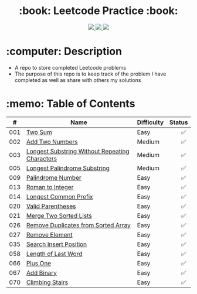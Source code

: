  <div align="center">
   <h1>:book: Leetcode Practice :book:</h1>
   <a href="http://steviecodes.com" target="_blank">
      <img src="https://img.shields.io/badge/-Portfolio_-darkgreen?style=for-the-badge&logo=medium"/>
   </a>
   <a href="https://www.linkedin.com/in/stevie-militello/" target="_blank">
      <img src="https://img.shields.io/badge/-Linkedin-blue?style=for-the-badge&``logo=Linkedin&logoColor=white">
   </a> 
   <a href="mailto:steviemilitello@gmail.com" target="_blank">
      <img src="https://img.shields.io/badge/-Email-c14438?style=for-the-badge&logo=Gmail&``logoColor=white">
   </a>
</div>

<h1>:computer: Description</h1>

- A repo to store completed Leetcode problems
- The purpose of this repo is to keep track of the problem I have completed as well as share with others my solutions

<h1>:memo: Table of Contents</h1>

| #   | Name                                                                                                    | Difficulty | Status                         |
| --- | ------------------------------------------------------------------------------------------------------- | ---------- | ------------------------------ |
| 001 | [Two Sum](001-two-sum.js)                                                                               | Easy       | &emsp;&emsp;:white_check_mark: |
| 002 | [Add Two Numbers](002-add-two-numbers.js)                                                               | Medium     | &emsp;&emsp;:white_check_mark: |
| 003 | [Longest Substring Without Repeating Characters](003-longest-substring-without-repeating-characters.js) | Medium     | &emsp;&emsp;:white_check_mark: |
| 005 | [Longest Palindrome Substring](005-longest-palindromic-substring.js)                                    | Medium     | &emsp;&emsp;:white_check_mark: |
| 009 | [Palindrome Number](009-palindrome-number.js)                                                           | Easy       | &emsp;&emsp;:white_check_mark: |
| 013 | [Roman to Integer](013-roman-to-integer.js)                                                             | Easy       | &emsp;&emsp;:white_check_mark: |
| 014 | [Longest Common Prefix](014-longest-common-prefix.js)                                                   | Easy       | &emsp;&emsp;:white_check_mark: |
| 020 | [Valid Parentheses](020-valid-parentheses.js)                                                           | Easy       | &emsp;&emsp;:white_check_mark: |
| 021 | [Merge Two Sorted Lists](021-merge-two-sorted-lists.js)                                                 | Easy       | &emsp;&emsp;:white_check_mark: |
| 026 | [Remove Duplicates from Sorted Array](026-remove-duplicates-from-sorted-array.js)                       | Easy       | &emsp;&emsp;:white_check_mark: |
| 027 | [Remove Element](027-remove-element.js)                                                                 | Easy       | &emsp;&emsp;:white_check_mark: |
| 035 | [Search Insert Position](035-search-insert-position.js)                                                 | Easy       | &emsp;&emsp;:white_check_mark: |
| 058 | [Length of Last Word](058-length-of-last-word.js)                                                       | Easy       | &emsp;&emsp;:white_check_mark: |
| 066 | [Plus One](066-plus-one.js)                                                                             | Easy       | &emsp;&emsp;:white_check_mark: |
| 067 | [Add Binary](067-add-binary.js)                                                                         | Easy       | &emsp;&emsp;:white_check_mark: |
| 070 | [Climbing Stairs](070-climbing-stairs.js)                                                               | Easy       | &emsp;&emsp;:white_check_mark: |